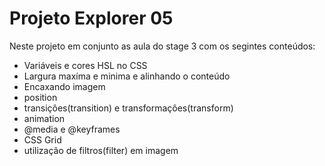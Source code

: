 # Projeto Explorer 05

Neste projeto em conjunto as aula do stage 3 com os segintes conteúdos:

- Variáveis e cores HSL no CSS
- Largura maxíma e minima e alinhando o conteúdo
- Encaxando imagem
- position
- transiçôes(transition) e transformaçôes(transform)
- animation
- @media e @keyframes
- CSS Grid
- utilização de filtros(filter) em imagem
